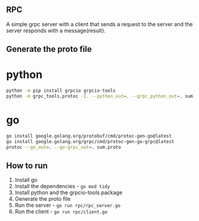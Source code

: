 ## RPC 
A simple grpc server with a client that sends a request to the server and the server responds with a message(result).


## Generate the proto file

# python
```bash
python -m pip install grpcio grpcio-tools
python -m grpc_tools.protoc -I. --python_out=. --grpc_python_out=. sum.proto
```
# go
```bash
go install google.golang.org/protobuf/cmd/protoc-gen-go@latest
go install google.golang.org/grpc/cmd/protoc-gen-go-grpc@latest
protoc --go_out=. --go-grpc_out=. sum.proto
```

## How to run
1. Install go
2. Install the dependencies - `go mod tidy`
3. Install python and the grpcio-tools package
4. Generate the proto file
5. Run the server - `go run rpc/rpc_server.go`
6. Run the client - `go run rpc/client.go`



